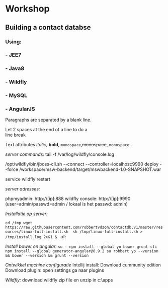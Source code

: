 Workshop
=======
 
Building a contact databse
-----------
 
### Using:
### - JEE7
### - Java8
### - Wildfly
### - MySQL
### - AngularJS

 
 Paragraphs are separated
 by a blank line.
 
 Let 2 spaces at the end of a line to do a  
 line break
 
 Text attributes *italic*,
 **bold**, `monospace`,~~monospace~~, `monospace` .
 


*server commands:*
tail -f /var/log/wildfly/console.log
  
/opt/wildfly/bin/jboss-cli.sh --connect --controller=localhost:9990
deploy --force /workspace/msw-backend/target/mswbackend-1.0-SNAPSHOT.war
  
service wildfly restart
  
*server adresses:*
  
phpmyadmin: http://[ip]:888
wildfly console: http://[ip]:9990  (user=admin/passwd=admin /  lokaal is het passwd: admin)
  
  
*Installatie op server:*
  
`cd /tmp
wget https://raw.githubusercontent.com/robbertvdzon/contactdb.v1/master/resources/linux-full-install.sh 
sh /tmp/linux-full-install.sh > /tmp/install.log 2>&1 & `
of:
  
*Install bower en angular:*
`su -
npm install --global yo bower grunt-cli
npm install --global generator-angular@0.9.2
su robbert
yo --version && bower --version && grunt --version`
  
  
*Ontwikkel machine configuratie*
Intellij install:
Download cummunity edition
Download plugin:
open settings
ga naar plugins
  
  
*Wildfly:*
download wildfly zip file en unzip in c:\apps

